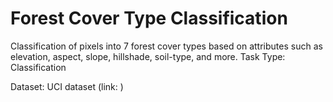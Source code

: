 # Forest Cover Type Classification

Classification of pixels into 7 forest cover types based on attributes such as elevation, aspect, slope, hillshade, soil-type, and more.
Task Type: Classification

Dataset: UCI dataset (link: )
